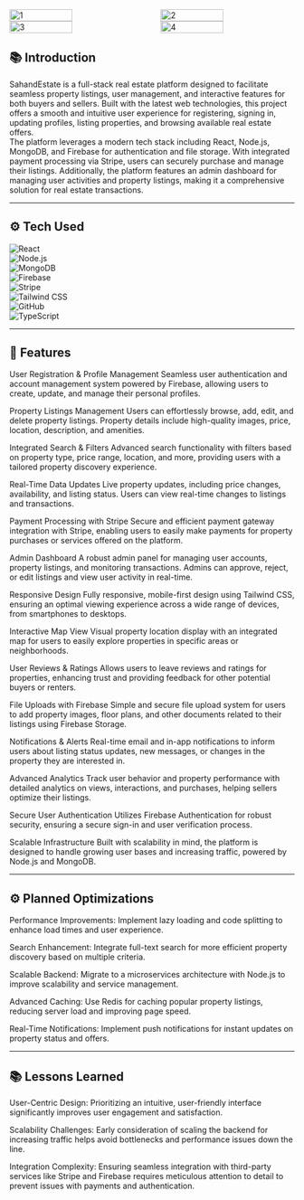 <div style="display: flex; justify-content: space-between;">
  <img src="https://github.com/user-attachments/assets/f63d5826-0982-4fc8-8c7f-dce63b6f6fa9" alt="1" width="47%" />
  <img src="https://github.com/user-attachments/assets/5be32119-f777-4fb1-8909-ad5ab5e78a50" alt="2" width="47%" />
</div>
<div style="display: flex; justify-content: space-between;">
  <img src="https://github.com/user-attachments/assets/b9696a41-1d23-4919-b14d-774be66e46d7" alt="3" width="47%" />
  <img src="https://github.com/user-attachments/assets/a80f170f-4470-400a-9d46-967eecceb2d6" alt="4" width="47%" />
</div>

## 📚 Introduction

SahandEstate is a full-stack real estate platform designed to facilitate seamless property listings, user management, and interactive features for both buyers and sellers. Built with the latest web technologies, this project offers a smooth and intuitive user experience for registering, signing in, updating profiles, listing properties, and browsing available real estate offers.  
The platform leverages a modern tech stack including React, Node.js, MongoDB, and Firebase for authentication and file storage. With integrated payment processing via Stripe, users can securely purchase and manage their listings. Additionally, the platform features an admin dashboard for managing user activities and property listings, making it a comprehensive solution for real estate transactions.

---

## ⚙️ Tech Used

![React](https://img.shields.io/badge/React-61DAFB?style=for-the-badge&logo=react&logoColor=black)  
![Node.js](https://img.shields.io/badge/Node.js-339933?style=for-the-badge&logo=node.js&logoColor=white)  
![MongoDB](https://img.shields.io/badge/MongoDB-47A248?style=for-the-badge&logo=mongodb&logoColor=white)  
![Firebase](https://img.shields.io/badge/Firebase-FFCA28?style=for-the-badge&logo=firebase&logoColor=black)  
![Stripe](https://img.shields.io/badge/Stripe-6772E5?style=for-the-badge&logo=stripe&logoColor=white)  
![Tailwind CSS](https://img.shields.io/badge/Tailwind%20CSS-06B6D4?style=for-the-badge&logo=tailwind-css&logoColor=white)  
![GitHub](https://img.shields.io/badge/GitHub-181717?style=for-the-badge&logo=github&logoColor=white)  
![TypeScript](https://img.shields.io/badge/TypeScript-3178C6?style=for-the-badge&logo=typescript&logoColor=white)

---

## 🔋 Features

User Registration & Profile Management
Seamless user authentication and account management system powered by Firebase, allowing users to create, update, and manage their personal profiles.

Property Listings Management
Users can effortlessly browse, add, edit, and delete property listings. Property details include high-quality images, price, location, description, and amenities.

Integrated Search & Filters
Advanced search functionality with filters based on property type, price range, location, and more, providing users with a tailored property discovery experience.

Real-Time Data Updates
Live property updates, including price changes, availability, and listing status. Users can view real-time changes to listings and transactions.

Payment Processing with Stripe
Secure and efficient payment gateway integration with Stripe, enabling users to easily make payments for property purchases or services offered on the platform.

Admin Dashboard
A robust admin panel for managing user accounts, property listings, and monitoring transactions. Admins can approve, reject, or edit listings and view user activity in real-time.

Responsive Design
Fully responsive, mobile-first design using Tailwind CSS, ensuring an optimal viewing experience across a wide range of devices, from smartphones to desktops.

Interactive Map View
Visual property location display with an integrated map for users to easily explore properties in specific areas or neighborhoods.

User Reviews & Ratings
Allows users to leave reviews and ratings for properties, enhancing trust and providing feedback for other potential buyers or renters.

File Uploads with Firebase
Simple and secure file upload system for users to add property images, floor plans, and other documents related to their listings using Firebase Storage.

Notifications & Alerts
Real-time email and in-app notifications to inform users about listing status updates, new messages, or changes in the property they are interested in.

Advanced Analytics
Track user behavior and property performance with detailed analytics on views, interactions, and purchases, helping sellers optimize their listings.

Secure User Authentication
Utilizes Firebase Authentication for robust security, ensuring a secure sign-in and user verification process.

Scalable Infrastructure
Built with scalability in mind, the platform is designed to handle growing user bases and increasing traffic, powered by Node.js and MongoDB.

---

## ⚙️ Planned Optimizations

Performance Improvements: Implement lazy loading and code splitting to enhance load times and user experience.

Search Enhancement: Integrate full-text search for more efficient property discovery based on multiple criteria.

Scalable Backend: Migrate to a microservices architecture with Node.js to improve scalability and service management.

Advanced Caching: Use Redis for caching popular property listings, reducing server load and improving page speed.

Real-Time Notifications: Implement push notifications for instant updates on property status and offers.

---

## 📚 Lessons Learned


User-Centric Design: Prioritizing an intuitive, user-friendly interface significantly improves user engagement and satisfaction.

Scalability Challenges: Early consideration of scaling the backend for increasing traffic helps avoid bottlenecks and performance issues down the line.

Integration Complexity: Ensuring seamless integration with third-party services like Stripe and Firebase requires meticulous attention to detail to prevent issues with payments and authentication.
